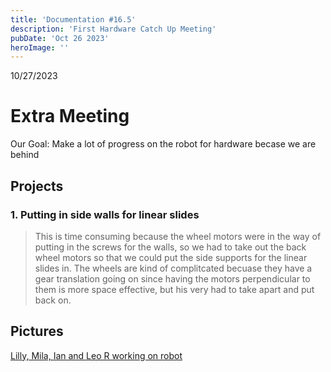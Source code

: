 ```yaml
---
title: 'Documentation #16.5'
description: 'First Hardware Catch Up Meeting'
pubDate: 'Oct 26 2023'
heroImage: ''
---
```

10/27/2023
# Extra Meeting

Our Goal: Make a lot of progress on the robot for hardware becase we are behind

## Projects

### 1. Putting in side walls for linear slides

>This is time consuming because the wheel motors were in the way of putting in the screws for the walls, so we had to take out the back wheel motors so that we could put the side supports for the linear slides in. The wheels are kind of complitcated becuase they have a gear translation going on since having the motors perpendicular to them is more space effective, but his very had to take apart and put back on.



## Pictures
[Lilly, Mila, Ian and Leo R working on robot]()